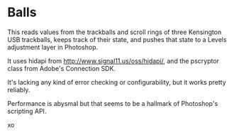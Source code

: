 Balls
=====

This reads values from the trackballs and scroll rings of three Kensington USB trackballs, keeps track of their state, and pushes that state to a Levels adjustment layer in Photoshop.

It uses hidapi from http://www.signal11.us/oss/hidapi/, and the pscryptor class from Adobe's Connection SDK.

It's lacking any kind of error checking or configurability, but it works pretty reliably.

Performance is abysmal but that seems to be a hallmark of Photoshop's scripting API.

xo

